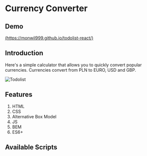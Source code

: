 # Currency Converter


## Demo
[(https://monwil999.github.io/todolist-react/)](https://monwil999.github.io/todolist-react/)

## Introduction

Here's a simple calculator that allows you to quickly convert popular currencies. Currencies convert from PLN to EURO, USD and GBP.


![Todolist](todolistreact.png)

## Features

1. HTML
1. CSS
1. Alternative Box Model
1. JS
1. BEM
1. ES6+


## Available Scripts

